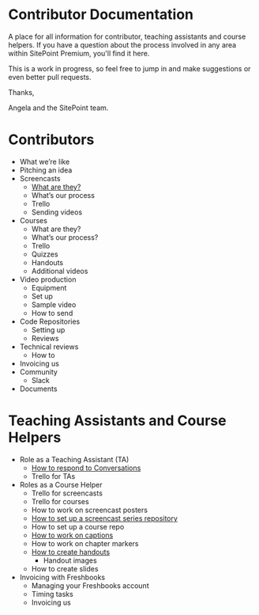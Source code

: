 # Contributor Documentation
A place for all information for contributor, teaching assistants and course helpers. If you have a question about the process involved in any area within SitePoint Premium, you'll find it here.

This is a work in progress, so feel free to jump in and make suggestions or even better pull requests. 

Thanks,

Angela and the SitePoint team.

# Contributors
- What we’re like
- Pitching an idea
- Screencasts
   - [What are they?](https://github.com/learnable-content/contributor-documentation/blob/master/Contributors/Screencasts.md)
   - What’s our process
   - Trello
   - Sending videos 
- Courses
   - What are they?
   - What’s our process?
   - Trello
   - Quizzes
   -  Handouts
   - Additional videos
- Video production
   - Equipment
   - Set up
   - Sample video
   - How to send
- Code Repositories
   - Setting up
   - Reviews
- Technical reviews
   - How to 
- Invoicing us
- Community
  - Slack
- Documents

# Teaching Assistants and Course Helpers
- Role as a Teaching Assistant (TA)
    - [How to respond to Conversations](https://github.com/learnable-content/contributor-documentation/blob/master/Course%20Helpers%20%26%20TA's/Conversations.md)
    - Trello for TAs
- Roles as a Course Helper
   - Trello for screencasts
   - Trello for courses 
   - How to work on screencast posters
   - [How to set up a screencast series repository](https://github.com/learnable-content/contributor-documentation/blob/master/Course%20Helpers%20%26%20TA's/Repositories.md)
   - How to set up a course repo
   - [How to work on captions](https://github.com/learnable-content/contributor-documentation/blob/master/Course%20Helpers%20%26%20TA's/Captions.md)
   - How to work on chapter markers
   - [How to create handouts](https://github.com/learnable-content/contributor-documentation/blob/master/Course%20Helpers%20%26%20TA's/Handouts.md)
      - Handout images 
   - How to create slides
- Invoicing with Freshbooks
   - Managing your Freshbooks account
   - Timing tasks
   - Invoicing us

